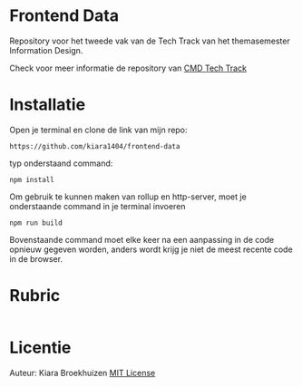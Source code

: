 # Frontend Data
Repository voor het tweede vak van de Tech Track van het themasemester Information Design.


Check voor meer informatie de repository van [CMD Tech Track](https://github.com/cmda-tt/course-21-22)


# **Installatie**
Open je terminal en clone de link van mijn repo:
```
https://github.com/kiara1404/frontend-data
```

typ onderstaand command:
```
npm install
```

Om gebruik te kunnen maken van rollup en http-server, moet je onderstaande command in je terminal invoeren
```
npm run build
```
Bovenstaande command moet elke keer na een aanpassing in de code opnieuw gegeven worden, anders wordt krijg je niet de meest recente code in de browser.

# **Rubric**
![]()

# **Licentie**
Auteur: Kiara Broekhuizen [MIT License](https://github.com/kiara1404/frontend-data/blob/main/LICENSE)
